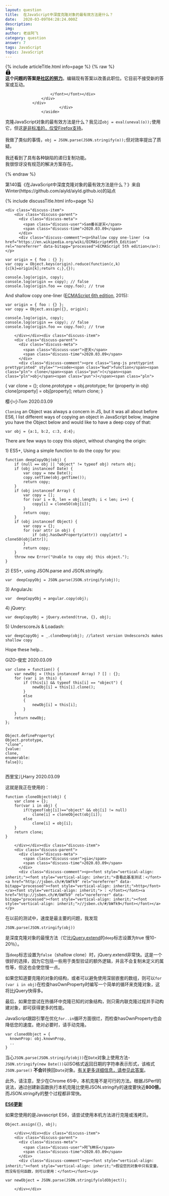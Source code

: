 ```yaml
---
layout: question
title:  在JavaScript中深度克隆对象的最有效方法是什么？
date:   2020-03-09T04:28:24.000Z
description:                                                                          ...
img: 
author: 老丝阿飞
category: question
answer: 7
tags: JavaScript
topic: JavaScript
---
```

<div class="article-root">
  <div class="article">
    {% include articleTitle.html info=page %}
    {% raw %}
    <div class="article-content"><aside class="s-notice s-notice__info js-post-notice mb16" aria-hidden="false" role="status">
            <div class="grid fd-column fw-nowrap"> 
                <div class="grid fw-nowrap">
                        <div class="grid--cell mr8">
                            <svg aria-hidden="true" class="svg-icon iconLock" width="18" height="18" viewBox="0 0 18 18"><path d="M16 9a2 2 0 0 0-2-2V6A5 5 0 0 0 4 6v1a2 2 0 0 0-2 2v6c0 1.1.9 2 2 2h10a2 2 0 0 0 2-2V9zm-7 5a2 2 0 1 1 0-4 2 2 0 0 1 0 4zm3.1-7H5.9V6a3.1 3.1 0 0 1 6.2 0v1z"></path></svg>
                        </div>
                    <div class="grid--cell fl1 lh-lg">
                        <div class="grid--cell fl1 lh-lg">
                            <b><font style="vertical-align: inherit;"><font style="vertical-align: inherit;">这个问题的答案是</font></font><a href="https://stackoverflow.com/help/privileges/edit-community-wiki" data-bitapp="processed"><font style="vertical-align: inherit;"><font style="vertical-align: inherit;">社区的努力</font></font></a></b><font style="vertical-align: inherit;"><font style="vertical-align: inherit;">。</font><font style="vertical-align: inherit;">编辑现有答案以改善此职位。</font><font style="vertical-align: inherit;">它目前不接受新的答案或互动。
                            
                        </font></font></div>
                    </div>
                </div>
                            </div>
                    </aside>
<p><font style="vertical-align: inherit;"><font style="vertical-align: inherit;">克隆JavaScript对象的最有效方法是什么？</font><font style="vertical-align: inherit;">我见过</font></font><code>obj = eval(uneval(o));</code><font style="vertical-align: inherit;"><font style="vertical-align: inherit;">使用它，但这</font></font><a href="https://developer.mozilla.org/en-US/docs/Web/JavaScript/Reference/Global_Objects/uneval" rel="noreferrer" data-bitapp="processed"><font style="vertical-align: inherit;"><font style="vertical-align: inherit;">是非标准的，仅受Firefox支持</font></font></a><font style="vertical-align: inherit;"><font style="vertical-align: inherit;">。</font></font><br><br><font style="vertical-align: inherit;"><font style="vertical-align: inherit;">我做了类似的事情，</font></font><code>obj = JSON.parse(JSON.stringify(o));</code><font style="vertical-align: inherit;"><font style="vertical-align: inherit;">但对效率提出了质疑。</font></font><br><br><font style="vertical-align: inherit;"><font style="vertical-align: inherit;">我还看到了具有各种缺陷的递归复制功能。
</font></font><br><font style="vertical-align: inherit;"><font style="vertical-align: inherit;">
我很惊讶没有规范的解决方案存在。</font></font></p></div>
    {% endraw %}
  </div>
  <p class="winter_mark">第140篇《在JavaScript中深度克隆对象的最有效方法是什么？》来自Winter(https://github.com/aiyld/aiyld.github.io)的站点</p>
  <div class="discuss-wrapper">
    {% include discussTitle.html info=page %}
    
    <div class="discuss-item">
        <div class="discuss-parent">
          <div class="discuss-meta">
            <span class="discuss-user">Sam番长逆天</span>
            <span class="discuss-time">2020.03.09</span>
          </div>
          <div class="discuss-comment"><p>Shallow copy one-liner (<a href="https://en.wikipedia.org/wiki/ECMAScript#5th_Edition" rel="noreferrer" data-bitapp="processed">ECMAScript 5th edition</a>):</p>

<pre class="lang-js prettyprint prettyprinted" style=""><code><span class="kwd">var</span><span class="pln"> origin </span><span class="pun">=</span><span class="pln"> </span><span class="pun">{</span><span class="pln"> foo </span><span class="pun">:</span><span class="pln"> </span><span class="pun">{}</span><span class="pln"> </span><span class="pun">};</span><span class="pln">
</span><span class="kwd">var</span><span class="pln"> copy </span><span class="pun">=</span><span class="pln"> </span><span class="typ">Object</span><span class="pun">.</span><span class="pln">keys</span><span class="pun">(</span><span class="pln">origin</span><span class="pun">).</span><span class="pln">reduce</span><span class="pun">(</span><span class="kwd">function</span><span class="pun">(</span><span class="pln">c</span><span class="pun">,</span><span class="pln">k</span><span class="pun">){</span><span class="pln">c</span><span class="pun">[</span><span class="pln">k</span><span class="pun">]=</span><span class="pln">origin</span><span class="pun">[</span><span class="pln">k</span><span class="pun">];</span><span class="kwd">return</span><span class="pln"> c</span><span class="pun">;},{});</span><span class="pln">

console</span><span class="pun">.</span><span class="pln">log</span><span class="pun">(</span><span class="pln">origin</span><span class="pun">,</span><span class="pln"> copy</span><span class="pun">);</span><span class="pln">
console</span><span class="pun">.</span><span class="pln">log</span><span class="pun">(</span><span class="pln">origin </span><span class="pun">==</span><span class="pln"> copy</span><span class="pun">);</span><span class="pln"> </span><span class="com">// false</span><span class="pln">
console</span><span class="pun">.</span><span class="pln">log</span><span class="pun">(</span><span class="pln">origin</span><span class="pun">.</span><span class="pln">foo </span><span class="pun">==</span><span class="pln"> copy</span><span class="pun">.</span><span class="pln">foo</span><span class="pun">);</span><span class="pln"> </span><span class="com">// true</span></code></pre>

<p>And shallow copy one-liner (<a href="https://en.wikipedia.org/wiki/ECMAScript#6th_Edition_-_ECMAScript_2015" rel="noreferrer" data-bitapp="processed">ECMAScript 6th edition</a>, 2015):</p>

<pre class="lang-js prettyprint prettyprinted" style=""><code><span class="kwd">var</span><span class="pln"> origin </span><span class="pun">=</span><span class="pln"> </span><span class="pun">{</span><span class="pln"> foo </span><span class="pun">:</span><span class="pln"> </span><span class="pun">{}</span><span class="pln"> </span><span class="pun">};</span><span class="pln">
</span><span class="kwd">var</span><span class="pln"> copy </span><span class="pun">=</span><span class="pln"> </span><span class="typ">Object</span><span class="pun">.</span><span class="pln">assign</span><span class="pun">({},</span><span class="pln"> origin</span><span class="pun">);</span><span class="pln">

console</span><span class="pun">.</span><span class="pln">log</span><span class="pun">(</span><span class="pln">origin</span><span class="pun">,</span><span class="pln"> copy</span><span class="pun">);</span><span class="pln">
console</span><span class="pun">.</span><span class="pln">log</span><span class="pun">(</span><span class="pln">origin </span><span class="pun">==</span><span class="pln"> copy</span><span class="pun">);</span><span class="pln"> </span><span class="com">// false</span><span class="pln">
console</span><span class="pun">.</span><span class="pln">log</span><span class="pun">(</span><span class="pln">origin</span><span class="pun">.</span><span class="pln">foo </span><span class="pun">==</span><span class="pln"> copy</span><span class="pun">.</span><span class="pln">foo</span><span class="pun">);</span><span class="pln"> </span><span class="com">// true</span></code></pre></div>
        </div></div><div class="discuss-item">
        <div class="discuss-parent">
          <div class="discuss-meta">
            <span class="discuss-user">逆天</span>
            <span class="discuss-time">2020.03.09</span>
          </div>
          <div class="discuss-comment"><pre class="lang-js prettyprint prettyprinted" style=""><code><span class="kwd">function</span><span class="pln"> clone</span><span class="pun">(</span><span class="pln">obj</span><span class="pun">)</span><span class="pln">
 </span><span class="pun">{</span><span class="pln"> </span><span class="kwd">var</span><span class="pln"> clone </span><span class="pun">=</span><span class="pln"> </span><span class="pun">{};</span><span class="pln">
   clone</span><span class="pun">.</span><span class="pln">prototype </span><span class="pun">=</span><span class="pln"> obj</span><span class="pun">.</span><span class="pln">prototype</span><span class="pun">;</span><span class="pln">
   </span><span class="kwd">for</span><span class="pln"> </span><span class="pun">(</span><span class="pln">property in obj</span><span class="pun">)</span><span class="pln"> clone</span><span class="pun">[</span><span class="pln">property</span><span class="pun">]</span><span class="pln"> </span><span class="pun">=</span><span class="pln"> obj</span><span class="pun">[</span><span class="pln">property</span><span class="pun">];</span><span class="pln">
   </span><span class="kwd">return</span><span class="pln"> clone</span><span class="pun">;</span><span class="pln">
 </span><span class="pun">}</span></code></pre></div>
        </div></div><div class="discuss-item">
        <div class="discuss-parent">
          <div class="discuss-meta">
            <span class="discuss-user">樱小小Tom</span>
            <span class="discuss-time">2020.03.09</span>
          </div>
          <div class="discuss-comment"><p><code>Cloning</code> an Object was always a concern in JS, but it was all about before ES6, I list different ways of copying an object in JavaScript below, imagine you have the Object below and would like to have a deep copy of that:</p>

<pre class="lang-js prettyprint prettyprinted" style=""><code><span class="kwd">var</span><span class="pln"> obj </span><span class="pun">=</span><span class="pln"> </span><span class="pun">{</span><span class="pln">a</span><span class="pun">:</span><span class="lit">1</span><span class="pun">,</span><span class="pln"> b</span><span class="pun">:</span><span class="lit">2</span><span class="pun">,</span><span class="pln"> c</span><span class="pun">:</span><span class="lit">3</span><span class="pun">,</span><span class="pln"> d</span><span class="pun">:</span><span class="lit">4</span><span class="pun">};</span></code></pre>

<p>There are few ways to copy this object, without changing the origin:</p>

<p>1) ES5+, Using a simple function to do the copy for you:</p>

<pre class="lang-js prettyprint prettyprinted" style=""><code><span class="kwd">function</span><span class="pln"> deepCopyObj</span><span class="pun">(</span><span class="pln">obj</span><span class="pun">)</span><span class="pln"> </span><span class="pun">{</span><span class="pln">
    </span><span class="kwd">if</span><span class="pln"> </span><span class="pun">(</span><span class="kwd">null</span><span class="pln"> </span><span class="pun">==</span><span class="pln"> obj </span><span class="pun">||</span><span class="pln"> </span><span class="str">"object"</span><span class="pln"> </span><span class="pun">!=</span><span class="pln"> </span><span class="kwd">typeof</span><span class="pln"> obj</span><span class="pun">)</span><span class="pln"> </span><span class="kwd">return</span><span class="pln"> obj</span><span class="pun">;</span><span class="pln">
    </span><span class="kwd">if</span><span class="pln"> </span><span class="pun">(</span><span class="pln">obj </span><span class="kwd">instanceof</span><span class="pln"> </span><span class="typ">Date</span><span class="pun">)</span><span class="pln"> </span><span class="pun">{</span><span class="pln">
        </span><span class="kwd">var</span><span class="pln"> copy </span><span class="pun">=</span><span class="pln"> </span><span class="kwd">new</span><span class="pln"> </span><span class="typ">Date</span><span class="pun">();</span><span class="pln">
        copy</span><span class="pun">.</span><span class="pln">setTime</span><span class="pun">(</span><span class="pln">obj</span><span class="pun">.</span><span class="pln">getTime</span><span class="pun">());</span><span class="pln">
        </span><span class="kwd">return</span><span class="pln"> copy</span><span class="pun">;</span><span class="pln">
    </span><span class="pun">}</span><span class="pln">
    </span><span class="kwd">if</span><span class="pln"> </span><span class="pun">(</span><span class="pln">obj </span><span class="kwd">instanceof</span><span class="pln"> </span><span class="typ">Array</span><span class="pun">)</span><span class="pln"> </span><span class="pun">{</span><span class="pln">
        </span><span class="kwd">var</span><span class="pln"> copy </span><span class="pun">=</span><span class="pln"> </span><span class="pun">[];</span><span class="pln">
        </span><span class="kwd">for</span><span class="pln"> </span><span class="pun">(</span><span class="kwd">var</span><span class="pln"> i </span><span class="pun">=</span><span class="pln"> </span><span class="lit">0</span><span class="pun">,</span><span class="pln"> len </span><span class="pun">=</span><span class="pln"> obj</span><span class="pun">.</span><span class="pln">length</span><span class="pun">;</span><span class="pln"> i </span><span class="pun">&lt;</span><span class="pln"> len</span><span class="pun">;</span><span class="pln"> i</span><span class="pun">++)</span><span class="pln"> </span><span class="pun">{</span><span class="pln">
            copy</span><span class="pun">[</span><span class="pln">i</span><span class="pun">]</span><span class="pln"> </span><span class="pun">=</span><span class="pln"> cloneSO</span><span class="pun">(</span><span class="pln">obj</span><span class="pun">[</span><span class="pln">i</span><span class="pun">]);</span><span class="pln">
        </span><span class="pun">}</span><span class="pln">
        </span><span class="kwd">return</span><span class="pln"> copy</span><span class="pun">;</span><span class="pln">
    </span><span class="pun">}</span><span class="pln">
    </span><span class="kwd">if</span><span class="pln"> </span><span class="pun">(</span><span class="pln">obj </span><span class="kwd">instanceof</span><span class="pln"> </span><span class="typ">Object</span><span class="pun">)</span><span class="pln"> </span><span class="pun">{</span><span class="pln">
        </span><span class="kwd">var</span><span class="pln"> copy </span><span class="pun">=</span><span class="pln"> </span><span class="pun">{};</span><span class="pln">
        </span><span class="kwd">for</span><span class="pln"> </span><span class="pun">(</span><span class="kwd">var</span><span class="pln"> attr in obj</span><span class="pun">)</span><span class="pln"> </span><span class="pun">{</span><span class="pln">
            </span><span class="kwd">if</span><span class="pln"> </span><span class="pun">(</span><span class="pln">obj</span><span class="pun">.</span><span class="pln">hasOwnProperty</span><span class="pun">(</span><span class="pln">attr</span><span class="pun">))</span><span class="pln"> copy</span><span class="pun">[</span><span class="pln">attr</span><span class="pun">]</span><span class="pln"> </span><span class="pun">=</span><span class="pln"> cloneSO</span><span class="pun">(</span><span class="pln">obj</span><span class="pun">[</span><span class="pln">attr</span><span class="pun">]);</span><span class="pln">
        </span><span class="pun">}</span><span class="pln">
        </span><span class="kwd">return</span><span class="pln"> copy</span><span class="pun">;</span><span class="pln">
    </span><span class="pun">}</span><span class="pln">
    </span><span class="kwd">throw</span><span class="pln"> </span><span class="kwd">new</span><span class="pln"> </span><span class="typ">Error</span><span class="pun">(</span><span class="str">"Unable to copy obj this object."</span><span class="pun">);</span><span class="pln">
</span><span class="pun">}</span></code></pre>

<p>2) ES5+, using JSON.parse and JSON.stringify.</p>

<pre class="lang-js prettyprint prettyprinted" style=""><code><span class="kwd">var</span><span class="pln">  deepCopyObj </span><span class="pun">=</span><span class="pln"> JSON</span><span class="pun">.</span><span class="pln">parse</span><span class="pun">(</span><span class="pln">JSON</span><span class="pun">.</span><span class="pln">stringify</span><span class="pun">(</span><span class="pln">obj</span><span class="pun">));</span></code></pre>

<p>3) AngularJs: </p>

<pre class="lang-js prettyprint prettyprinted" style=""><code><span class="kwd">var</span><span class="pln">  deepCopyObj </span><span class="pun">=</span><span class="pln"> angular</span><span class="pun">.</span><span class="pln">copy</span><span class="pun">(</span><span class="pln">obj</span><span class="pun">);</span></code></pre>

<p>4) jQuery: </p>

<pre class="lang-js prettyprint prettyprinted" style=""><code><span class="kwd">var</span><span class="pln"> deepCopyObj </span><span class="pun">=</span><span class="pln"> jQuery</span><span class="pun">.</span><span class="pln">extend</span><span class="pun">(</span><span class="kwd">true</span><span class="pun">,</span><span class="pln"> </span><span class="pun">{},</span><span class="pln"> obj</span><span class="pun">);</span></code></pre>

<p>5) UnderscoreJs &amp; Loadash: </p>

<pre class="lang-js prettyprint prettyprinted" style=""><code><span class="kwd">var</span><span class="pln"> deepCopyObj </span><span class="pun">=</span><span class="pln"> _</span><span class="pun">.</span><span class="pln">cloneDeep</span><span class="pun">(</span><span class="pln">obj</span><span class="pun">);</span><span class="pln"> </span><span class="com">//latest version UndescoreJs makes shallow copy</span></code></pre>

<p>Hope these help... </p></div>
        </div></div><div class="discuss-item">
        <div class="discuss-parent">
          <div class="discuss-meta">
            <span class="discuss-user">GIZO-俊宏</span>
            <span class="discuss-time">2020.03.09</span>
          </div>
          <div class="discuss-comment"><pre class="lang-js prettyprint prettyprinted" style=""><code><span class="kwd">var</span><span class="pln"> clone </span><span class="pun">=</span><span class="pln"> </span><span class="kwd">function</span><span class="pun">()</span><span class="pln"> </span><span class="pun">{</span><span class="pln">
    </span><span class="kwd">var</span><span class="pln"> newObj </span><span class="pun">=</span><span class="pln"> </span><span class="pun">(</span><span class="kwd">this</span><span class="pln"> </span><span class="kwd">instanceof</span><span class="pln"> </span><span class="typ">Array</span><span class="pun">)</span><span class="pln"> </span><span class="pun">?</span><span class="pln"> </span><span class="pun">[]</span><span class="pln"> </span><span class="pun">:</span><span class="pln"> </span><span class="pun">{};</span><span class="pln">
    </span><span class="kwd">for</span><span class="pln"> </span><span class="pun">(</span><span class="kwd">var</span><span class="pln"> i in </span><span class="kwd">this</span><span class="pun">)</span><span class="pln"> </span><span class="pun">{</span><span class="pln">
        </span><span class="kwd">if</span><span class="pln"> </span><span class="pun">(</span><span class="kwd">this</span><span class="pun">[</span><span class="pln">i</span><span class="pun">]</span><span class="pln"> </span><span class="pun">&amp;&amp;</span><span class="pln"> </span><span class="kwd">typeof</span><span class="pln"> </span><span class="kwd">this</span><span class="pun">[</span><span class="pln">i</span><span class="pun">]</span><span class="pln"> </span><span class="pun">==</span><span class="pln"> </span><span class="str">"object"</span><span class="pun">)</span><span class="pln"> </span><span class="pun">{</span><span class="pln">
            newObj</span><span class="pun">[</span><span class="pln">i</span><span class="pun">]</span><span class="pln"> </span><span class="pun">=</span><span class="pln"> </span><span class="kwd">this</span><span class="pun">[</span><span class="pln">i</span><span class="pun">].</span><span class="pln">clone</span><span class="pun">();</span><span class="pln">
        </span><span class="pun">}</span><span class="pln">
        </span><span class="kwd">else</span><span class="pln">
        </span><span class="pun">{</span><span class="pln">
            newObj</span><span class="pun">[</span><span class="pln">i</span><span class="pun">]</span><span class="pln"> </span><span class="pun">=</span><span class="pln"> </span><span class="kwd">this</span><span class="pun">[</span><span class="pln">i</span><span class="pun">];</span><span class="pln">
        </span><span class="pun">}</span><span class="pln">
    </span><span class="pun">}</span><span class="pln">
    </span><span class="kwd">return</span><span class="pln"> newObj</span><span class="pun">;</span><span class="pln">
</span><span class="pun">};</span><span class="pln"> 

</span><span class="typ">Object</span><span class="pun">.</span><span class="pln">defineProperty</span><span class="pun">(</span><span class="pln"> </span><span class="typ">Object</span><span class="pun">.</span><span class="pln">prototype</span><span class="pun">,</span><span class="pln"> </span><span class="str">"clone"</span><span class="pun">,</span><span class="pln"> </span><span class="pun">{</span><span class="pln">value</span><span class="pun">:</span><span class="pln"> clone</span><span class="pun">,</span><span class="pln"> enumerable</span><span class="pun">:</span><span class="pln"> </span><span class="kwd">false</span><span class="pun">});</span></code></pre></div>
        </div></div><div class="discuss-item">
        <div class="discuss-parent">
          <div class="discuss-meta">
            <span class="discuss-user">西里宝儿Harry</span>
            <span class="discuss-time">2020.03.09</span>
          </div>
          <div class="discuss-comment"><p><font style="vertical-align: inherit;"><font style="vertical-align: inherit;">这就是我正在使用的：</font></font></p>

<pre class="lang-js prettyprint prettyprinted" style=""><code><span class="kwd">function</span><span class="pln"> cloneObject</span><span class="pun">(</span><span class="pln">obj</span><span class="pun">)</span><span class="pln"> </span><span class="pun">{</span><span class="pln">
    </span><span class="kwd">var</span><span class="pln"> clone </span><span class="pun">=</span><span class="pln"> </span><span class="pun">{};</span><span class="pln">
    </span><span class="kwd">for</span><span class="pun">(</span><span class="kwd">var</span><span class="pln"> i in obj</span><span class="pun">)</span><span class="pln"> </span><span class="pun">{</span><span class="pln">
        </span><span class="kwd">if</span><span class="pun">(</span><span class="kwd">typeof</span><span class="pun">(</span><span class="pln">obj</span><span class="pun">[</span><span class="pln">i</span><span class="pun">])==</span><span class="str">"object"</span><span class="pln"> </span><span class="pun">&amp;&amp;</span><span class="pln"> obj</span><span class="pun">[</span><span class="pln">i</span><span class="pun">]</span><span class="pln"> </span><span class="pun">!=</span><span class="pln"> </span><span class="kwd">null</span><span class="pun">)</span><span class="pln">
            clone</span><span class="pun">[</span><span class="pln">i</span><span class="pun">]</span><span class="pln"> </span><span class="pun">=</span><span class="pln"> cloneObject</span><span class="pun">(</span><span class="pln">obj</span><span class="pun">[</span><span class="pln">i</span><span class="pun">]);</span><span class="pln">
        </span><span class="kwd">else</span><span class="pln">
            clone</span><span class="pun">[</span><span class="pln">i</span><span class="pun">]</span><span class="pln"> </span><span class="pun">=</span><span class="pln"> obj</span><span class="pun">[</span><span class="pln">i</span><span class="pun">];</span><span class="pln">
    </span><span class="pun">}</span><span class="pln">
    </span><span class="kwd">return</span><span class="pln"> clone</span><span class="pun">;</span><span class="pln">
</span><span class="pun">}</span></code></pre></div>
        </div></div><div class="discuss-item">
        <div class="discuss-parent">
          <div class="discuss-meta">
            <span class="discuss-user">gia</span>
            <span class="discuss-time">2020.03.09</span>
          </div>
          <div class="discuss-comment"><p><font style="vertical-align: inherit;"><font style="vertical-align: inherit;">查看此基准测试：</font><a href="http://jsben.ch/#/bWfk9" rel="noreferrer" data-bitapp="processed"><font style="vertical-align: inherit;">http</font></a><font style="vertical-align: inherit;"> : </font></font><a href="http://jsben.ch/#/bWfk9" rel="noreferrer" data-bitapp="processed"><font style="vertical-align: inherit;"><font style="vertical-align: inherit;">//jsben.ch/#/bWfk9</font></font></a></p>

<p><font style="vertical-align: inherit;"><font style="vertical-align: inherit;">在以前的测试中，速度是最主要的问题，我发现 </font></font></p>

<pre class="lang-js prettyprint prettyprinted" style=""><code><span class="pln">JSON</span><span class="pun">.</span><span class="pln">parse</span><span class="pun">(</span><span class="pln">JSON</span><span class="pun">.</span><span class="pln">stringify</span><span class="pun">(</span><span class="pln">obj</span><span class="pun">))</span></code></pre>

<p><font style="vertical-align: inherit;"><font style="vertical-align: inherit;">是深度克隆对象的最慢方法（它比</font></font><a href="https://api.jquery.com/jQuery.extend/" rel="noreferrer" data-bitapp="processed"><font style="vertical-align: inherit;"><font style="vertical-align: inherit;">jQuery.extend</font></font></a><font style="vertical-align: inherit;"><font style="vertical-align: inherit;">的</font></font><code>deep</code><font style="vertical-align: inherit;"><font style="vertical-align: inherit;">标志设置为true </font><font style="vertical-align: inherit;">慢</font><font style="vertical-align: inherit;">10-20％）。</font></font></p>

<p><font style="vertical-align: inherit;"><font style="vertical-align: inherit;">当</font></font><code>deep</code><font style="vertical-align: inherit;"><font style="vertical-align: inherit;">标志设置为</font></font><code>false</code><font style="vertical-align: inherit;"><font style="vertical-align: inherit;">（shallow clone）</font><font style="vertical-align: inherit;">时，jQuery.extend非常快</font><font style="vertical-align: inherit;">。</font><font style="vertical-align: inherit;">这是一个很好的选择，因为它包括一些用于类型验证的额外逻辑，并且不会复制未定义的属性等，但这也会使您慢一点。</font></font></p>

<p><font style="vertical-align: inherit;"><font style="vertical-align: inherit;">如果您知道要克隆的对象的结构，或者可以避免使用深层嵌套的数组，则可以</font></font><code>for (var i in obj)</code><font style="vertical-align: inherit;"><font style="vertical-align: inherit;">在检查hasOwnProperty时</font><font style="vertical-align: inherit;">编写一个简单的</font><font style="vertical-align: inherit;">循环来克隆对象，这将比jQuery快得多。</font></font></p>

<p><font style="vertical-align: inherit;"><font style="vertical-align: inherit;">最后，如果您尝试在热循环中克隆已知的对象结构，则只需内联克隆过程并手动构建对象，即可获得更多的性能。</font></font></p>

<p><font style="vertical-align: inherit;"><font style="vertical-align: inherit;">JavaScript跟踪引擎在优化</font></font><code>for..in</code><font style="vertical-align: inherit;"><font style="vertical-align: inherit;">循环方面</font><font style="vertical-align: inherit;">很烂，</font><font style="vertical-align: inherit;">而检查hasOwnProperty也会降低您的速度。</font><font style="vertical-align: inherit;">绝对必要时，请手动克隆。</font></font></p>

<pre class="lang-js prettyprint prettyprinted" style=""><code><span class="kwd">var</span><span class="pln"> clonedObject </span><span class="pun">=</span><span class="pln"> </span><span class="pun">{</span><span class="pln">
  knownProp</span><span class="pun">:</span><span class="pln"> obj</span><span class="pun">.</span><span class="pln">knownProp</span><span class="pun">,</span><span class="pln">
  </span><span class="pun">..</span><span class="pln">
</span><span class="pun">}</span></code></pre>

<p><font style="vertical-align: inherit;"><font style="vertical-align: inherit;">当心</font></font><code>JSON.parse(JSON.stringify(obj))</code><font style="vertical-align: inherit;"><font style="vertical-align: inherit;">在</font></font><code>Date</code><font style="vertical-align: inherit;"><font style="vertical-align: inherit;">对象</font><font style="vertical-align: inherit;">上</font><font style="vertical-align: inherit;">使用</font><font style="vertical-align: inherit;">方法</font><font style="vertical-align: inherit;">- </font></font><code>JSON.stringify(new Date())</code><font style="vertical-align: inherit;"><font style="vertical-align: inherit;">以ISO格式返回日期的字符串表示形式，该格式</font></font><code>JSON.parse()</code> <strong><font style="vertical-align: inherit;"><font style="vertical-align: inherit;">不会</font></font></strong><font style="vertical-align: inherit;"><font style="vertical-align: inherit;">转换回</font></font><code>Date</code><font style="vertical-align: inherit;"><font style="vertical-align: inherit;">对象。</font></font><a href="https://stackoverflow.com/questions/11491938/issues-with-date-when-using-json-stringify-and-json-parse/11491993#11491993" data-bitapp="processed"><font style="vertical-align: inherit;"><font style="vertical-align: inherit;">有关更多详细信息，请参见此答案</font></font></a><font style="vertical-align: inherit;"><font style="vertical-align: inherit;">。</font></font></p>

<p><font style="vertical-align: inherit;"><font style="vertical-align: inherit;">此外，请注意，至少在Chrome 65中，本机克隆不是可行的方法。</font><font style="vertical-align: inherit;">根据JSPerf的说法，通过创建新函数执行本机克隆</font><font style="vertical-align: inherit;">比使用JSON.stringify的速度要快</font><font style="vertical-align: inherit;">近</font></font><strong><font style="vertical-align: inherit;"><font style="vertical-align: inherit;">800倍，</font></font></strong><font style="vertical-align: inherit;"><font style="vertical-align: inherit;">而JSON.stringify的整个过程都非常快。</font></font></p>

<p><strong><a href="https://developer.mozilla.org/en-US/docs/Web/JavaScript/Reference/Global_Objects/Object/assign" rel="noreferrer" data-bitapp="processed"><font style="vertical-align: inherit;"><font style="vertical-align: inherit;">ES6更新</font></font></a></strong></p>

<p><font style="vertical-align: inherit;"><font style="vertical-align: inherit;">如果您使用的是Javascript ES6，请尝试使用本机方法进行克隆或浅拷贝。</font></font></p>

<pre class="lang-js prettyprint prettyprinted" style=""><code><span class="typ">Object</span><span class="pun">.</span><span class="pln">assign</span><span class="pun">({},</span><span class="pln"> obj</span><span class="pun">);</span></code></pre></div>
        </div></div><div class="discuss-item">
        <div class="discuss-parent">
          <div class="discuss-meta">
            <span class="discuss-user">阿飞神乐</span>
            <span class="discuss-time">2020.03.09</span>
          </div>
          <div class="discuss-comment"><p><font style="vertical-align: inherit;"><font style="vertical-align: inherit;">假设您的对象中只有变量，而没有任何函数，则可以使用：</font></font></p>

<pre class="lang-js prettyprint prettyprinted" style=""><code><span class="kwd">var</span><span class="pln"> newObject </span><span class="pun">=</span><span class="pln"> JSON</span><span class="pun">.</span><span class="pln">parse</span><span class="pun">(</span><span class="pln">JSON</span><span class="pun">.</span><span class="pln">stringify</span><span class="pun">(</span><span class="pln">oldObject</span><span class="pun">));</span></code></pre></div>
        </div></div>
    
  </div>
<div>
